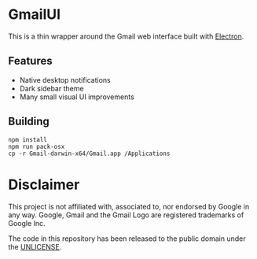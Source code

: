 # GmailUI

This is a thin wrapper around the Gmail web interface built with
[Electron](https://electronjs.org).

## Features

- Native desktop notifications
- Dark sidebar theme
- Many small visual UI improvements

## Building

```
npm install
npm run pack-osx
cp -r Gmail-darwin-x64/Gmail.app /Applications
```

# Disclaimer

This project is not affiliated with, associated to, nor endorsed by Google
in any way. Google, Gmail and the Gmail Logo are registered
trademarks of Google Inc.

The code in this repository has been released to the public domain
under the [UNLICENSE](./UNLICENSE).
